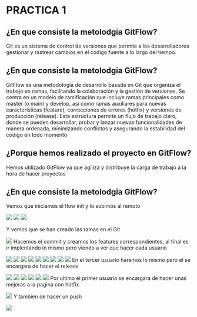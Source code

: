 # PRACTICA 1

## ¿En que consiste la metolodgia GitFlow?
Git es un sistema de control de versiones que permite a los desarrolladores gestionar y rastrear cambios en el código fuente a lo largo del tiempo. 

## ¿En que consiste la metolodgia GitFlow?
GitFlow es una metodología de desarrollo basada en Git que organiza el trabajo en ramas, facilitando la colaboración y la gestión de versiones.
Se centra en un modelo de ramificación que incluye ramas principales como master (o main) y develop, así como ramas auxiliares para nuevas características (feature), correcciones de errores (hotfix) y versiones de producción (release).
Esta estructura permite un flujo de trabajo claro, donde se pueden desarrollar, probar y lanzar nuevas funcionalidades de manera ordenada, minimizando conflictos y asegurando la estabilidad del código en todo momento

## ¿Porque hemos realizado el proyecto en GitFlow?
Hemos utilizado GitFlow ya que agiliza y distribuye la carga de trabajo a la hora de hacer proyectos

## ¿En que consiste la metolodgia GitFlow?
Vemos que iniciamos el flow init y lo subimos al remoto

![](OneDrive/Escritorio/PracticaUD1Despliegue/fotos/foto1.png)
![](OneDrive/Escritorio/PracticaUD1Despliegue/fotos/foto2.png)
![](OneDrive/Escritorio/PracticaUD1Despliegue/fotos/foto4.png)


Y vemos que se han creado las ramas en el Git

![](OneDrive/Escritorio/PracticaUD1Despliegue/fotos/foto3.png)
Hacemos el commit y creamos los features correspondientes, al final es ir implentando lo mismo pero viendo a ver que hacer cada usuario

![](OneDrive/Escritorio/PracticaUD1Despliegue/fotos/foto5.png)
![](OneDrive/Escritorio/PracticaUD1Despliegue/fotos/foto6.png)
![](OneDrive/Escritorio/PracticaUD1Despliegue/fotos/foto7.png)
![](OneDrive/Escritorio/PracticaUD1Despliegue/fotos/foto8.png)
![](OneDrive/Escritorio/PracticaUD1Despliegue/fotos/foto9.png)
![](OneDrive/Escritorio/PracticaUD1Despliegue/fotos/foto10.png)
![](OneDrive/Escritorio/PracticaUD1Despliegue/fotos/foto11.png)
![](OneDrive/Escritorio/PracticaUD1Despliegue/fotos/foto12.png)
![](OneDrive/Escritorio/PracticaUD1Despliegue/fotos/foto13.png)
En el tercer usuario haremos lo mismo pero el se encargara de hacer el release

![](OneDrive/Escritorio/PracticaUD1Despliegue/fotos/foto14.png)
![](OneDrive/Escritorio/PracticaUD1Despliegue/fotos/foto15.png)
![](OneDrive/Escritorio/PracticaUD1Despliegue/fotos/foto16.png)
![](OneDrive/Escritorio/PracticaUD1Despliegue/fotos/foto17.png)
![](OneDrive/Escritorio/PracticaUD1Despliegue/fotos/foto18.png)
![](OneDrive/Escritorio/PracticaUD1Despliegue/fotos/foto19.png)
Por ultimo el primer usuario se encargara de hacer unas mejoras a la pagina con hotfix

![](OneDrive/Escritorio/PracticaUD1Despliegue/fotos/foto20.png)
Y tambien de hacer un push

![](OneDrive/Escritorio/PracticaUD1Despliegue/fotos/foto21.png)
